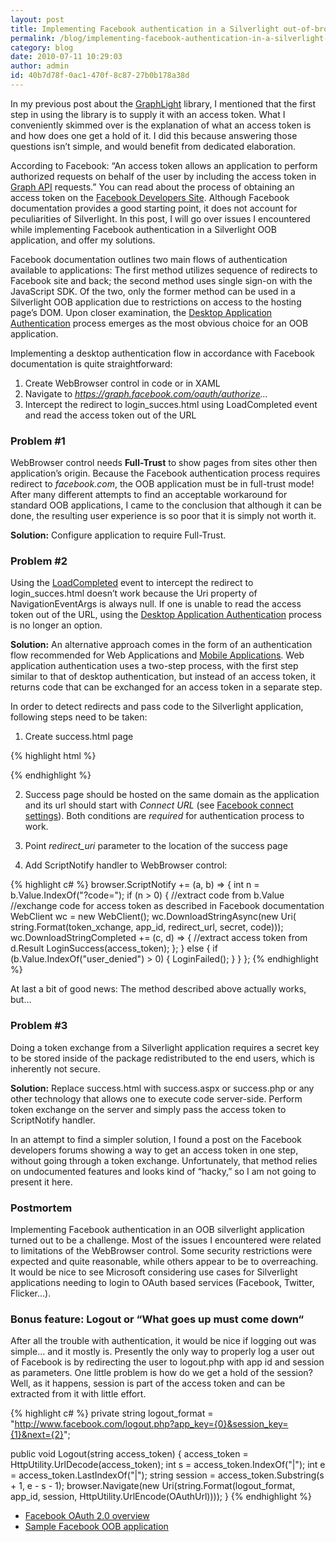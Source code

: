 ```yaml
---
layout: post
title: Implementing Facebook authentication in a Silverlight out-of-browser application
permalink: /blog/implementing-facebook-authentication-in-a-silverlight-application
category: blog
date: 2010-07-11 10:29:03
author: admin
id: 40b7d78f-0ac1-470f-8c87-27b0b178a38d
---
```


In my previous post about the <a href="/blog/GraphLight-Lightweight-Facebook-library-for-Silverlight.aspx">GraphLight</a> library,
I mentioned that the first step in using the library is to supply it with an access token.
What I conveniently skimmed over is the explanation of what an access token is and how
does one get a hold of it. I did this because answering those questions isn’t simple,
and would benefit from dedicated elaboration.

According to Facebook: “An access token allows an application to perform authorized
requests on behalf of the user by including the access token in <a href="http://developers.facebook.com/api">Graph API</a> requests.”
You can read about the process of obtaining an access token on the <a href="http://developers.facebook.com/docs/authentication/">Facebook Developers Site</a>.
Although Facebook documentation provides a good starting point, it does not account
for peculiarities of Silverlight. In this post, I will go over issues I encountered
while implementing Facebook authentication in a Silverlight OOB application, and
offer my solutions.

Facebook documentation outlines two main flows of authentication available to
applications: The first method utilizes sequence of redirects to Facebook site and
back; the second method uses single sign-on with the JavaScript SDK. Of the two,
only the former method can be used in a Silverlight OOB application due to
restrictions on access to the hosting page’s DOM. Upon closer examination,
the <a href="http://developers.facebook.com/docs/authentication/desktop">Desktop Application Authentication</a>
process emerges as the most obvious choice for an OOB application.

Implementing a desktop authentication flow in accordance with Facebook documentation
is quite straightforward:

1. Create WebBrowser control in code or in XAML
2. Navigate to <em><a href="https://graph.facebook.com/oauth/authorize">https://graph.facebook.com/oauth/authorize</a>…</em>
3. Intercept the redirect to login_succes.html using LoadCompleted event and read the
   access token out of the URL

### Problem #1

WebBrowser control needs **Full-Trust** to show pages from sites other then application’s
origin. Because the Facebook authentication process requires redirect to _facebook.com_,
the OOB application must be in full-trust mode! After many different attempts to find an
acceptable workaround for standard OOB applications, I came to the conclusion that
although it can be done, the resulting user experience is so poor that it is simply not
worth it.

**Solution:** Configure application to require Full-Trust.

### Problem #2

Using the <a href="http://msdn.microsoft.com/en-us/library/system.windows.controls.webbrowser.loadcompleted(VS.95).aspx">LoadCompleted</a>
event to intercept the redirect to login_succes.html doesn’t work because the Uri property
of NavigationEventArgs is always null. If one is unable to read the access token out of
the URL, using the <a href="http://developers.facebook.com/docs/authentication/desktop">Desktop Application Authentication</a>
process is no longer an option.

**Solution:** An alternative approach comes in the form of an authentication flow
recommended for Web Applications and <a href="http://developers.facebook.com/docs/guides/mobile#auth">Mobile Applications</a>.
Web application authentication uses a two-step process, with the first step similar
to that of desktop authentication, but instead of an access token, it returns code
that can be exchanged for an access token in a separate step.

In order to detect redirects and pass code to the Silverlight application, following
steps need to be taken:
1. Create success.html page

{% highlight html %}
<html>
  <head>
   <title>Facebook Login Callback</title>
   <script type="text/javascript">
      <strong><font color="#800000">window.external.notify(window.location.href);</font></strong>
   </script>
  </head>
  <body />
</html>
{% endhighlight %}

2. Success page should be hosted on the same domain as the application and its url
should start with _Connect URL_ (see <a href="http://wiki.developers.facebook.com/index.php/Creating_a_Platform_Application">Facebook connect settings</a>).
Both conditions are <i>required</i> for authentication process to work.

3. Point *redirect_uri* parameter to the location of the success page

4. Add ScriptNotify handler to WebBrowser control:

{% highlight c# %}
browser.ScriptNotify += (a, b) =>
{
    int n = b.Value.IndexOf("?code=");
    if (n > 0)
    {
        //extract code from b.Value
        //exchange code for access token as described in Facebook documentation
        WebClient wc = new WebClient();
        wc.DownloadStringAsync(new Uri(
             string.Format(token_xchange, app_id, redirect_url, secret, code)));
        wc.DownloadStringCompleted += (c, d) =>
        {
            //extract access token from d.Result
            LoginSuccess(access_token);
        };
    }
    else
    {
        if (b.Value.IndexOf("user_denied") > 0)
        {
            LoginFailed();
        }
    }
};
{% endhighlight %}

At last a bit of good news: The method described above actually works, but…

### Problem #3

Doing a token exchange from a Silverlight application requires a secret key
to be stored inside of the package redistributed to the end users, which is
inherently not secure.

**Solution:** Replace success.html with success.aspx or success.php or any
other technology that allows one to execute code server-side. Perform token
exchange on the server and simply pass the access token to ScriptNotify
handler.

<aside>
In an attempt to find a simpler solution, I found a post on the Facebook
developers forums showing a way to get an access token in one step, without
going through a token exchange. Unfortunately, that method relies on
undocumented features and looks kind of “hacky,” so I am not going to
present it here.
</aside>

### Postmortem

Implementing Facebook authentication in an OOB silverlight application
turned out to be a challenge. Most of the issues I encountered were related
to limitations of the WebBrowser control. Some security restrictions were
expected and quite reasonable, while others appear to be to overreaching.
It would be nice to see Microsoft considering use cases for Silverlight
applications needing to login to OAuth based services (Facebook, Twitter,
Flicker…).

### Bonus feature: Logout or “What goes up must come down“

After all the trouble with authentication, it would be nice if logging out
was simple… and it mostly is. Presently the only way to properly log a user
out of Facebook is by redirecting the user to logout.php with app id and
session as parameters. One little problem is how do we get a hold of the
session? Well, as it happens, session is part of the access token and can
be extracted from it with little effort.

{% highlight c# %}
private string logout_format = 
    "http://www.facebook.com/logout.php?app_key={0}&session_key={1}&next={2}";

public void Logout(string access_token)
{
    access_token = HttpUtility.UrlDecode(access_token);
    int s = access_token.IndexOf("|");
    int e = access_token.LastIndexOf("|");
    string session = access_token.Substring(s + 1, e - s - 1);
    browser.Navigate(new Uri(string.Format(logout_format, app_id,
        session, HttpUtility.UrlEncode(OAuthUrl))));
}
{% endhighlight %}

* <a href="http://developers.facebook.com/docs/authentication/">Facebook OAuth 2.0 overview</a>
* <a href="http://dl.dropbox.com/u/3528765/samples/graph.html">Sample Facebook OOB application</a>

